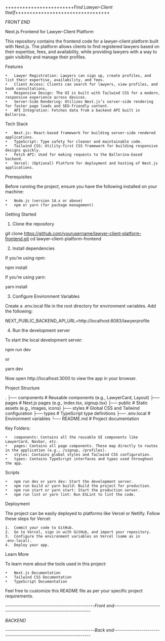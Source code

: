 ++++++++++++++++++++++++*Find Lawyer-Client Itself*+++++++++++++++++++++++++++++++++

*FRONT END*


Next.js Frontend for Lawyer-Client Platform

This repository contains the frontend code for a lawyer-client platform built with Next.js. The platform allows clients to find registered lawyers based on their expertise, fees, and availability, while providing lawyers with a way to gain visibility and manage their profiles.

Features

	•	Lawyer Registration: Lawyers can sign up, create profiles, and list their expertise, availability, and fees.
	•	Client Access: Clients can search for lawyers, view profiles, and book consultations.
	•	Responsive Design: The UI is built with Tailwind CSS for a modern, responsive experience across devices.
	•	Server-Side Rendering: Utilizes Next.js’s server-side rendering for faster page loads and SEO-friendly content.
	•	API Integration: Fetches data from a backend API built in Ballerina.

Tech Stack

	•	Next.js: React-based framework for building server-side rendered applications.
	•	TypeScript: Type safety for cleaner and maintainable code.
	•	Tailwind CSS: Utility-first CSS framework for building responsive designs quickly.
	•	Fetch API: Used for making requests to the Ballerina-based backend.
	•	Vercel: (Optional) Platform for deployment and hosting of Next.js applications.

Prerequisites

Before running the project, ensure you have the following installed on your machine:

	•	Node.js (version 14.x or above)
	•	npm or yarn (for package management)

Getting Started

1. Clone the repository

git clone https://github.com/yourusername/lawyer-client-platform-frontend.git
cd lawyer-client-platform-frontend

2. Install dependencies

If you’re using npm:

npm install

If you’re using yarn:

yarn install

3. Configure Environment Variables

Create a .env.local file in the root directory for environment variables. Add the following:

NEXT_PUBLIC_BACKEND_API_URL=http://localhost:8083/lawyerprofile

4. Run the development server

To start the local development server:

npm run dev

or

yarn dev

Now open http://localhost:3000 to view the app in your browser.

Project Structure

.
├── components       # Reusable components (e.g., LawyerCard, Layout)
├── pages            # Next.js pages (e.g., index.tsx, signup.tsx)
├── public           # Static assets (e.g., images, icons)
├── styles           # Global CSS and Tailwind configuration
├── types            # TypeScript type definitions
├── .env.local       # Environment variables
└── README.md        # Project documentation

Key Folders:

	•	components: Contains all the reusable UI components like LawyerCard, Navbar, etc.
	•	pages: Contains all page components. These map directly to routes in the application (e.g., /signup, /profiles).
	•	styles: Contains global styles and Tailwind CSS configuration.
	•	types: Contains TypeScript interfaces and types used throughout the app.

Scripts

	•	npm run dev or yarn dev: Start the development server.
	•	npm run build or yarn build: Build the project for production.
	•	npm run start or yarn start: Start the production server.
	•	npm run lint or yarn lint: Run ESLint to lint the code.

Deployment

The project can be easily deployed to platforms like Vercel or Netlify. Follow these steps for Vercel:

	1.	Commit your code to GitHub.
	2.	Go to Vercel, sign in with GitHub, and import your repository.
	3.	Configure the environment variables on Vercel (same as in .env.local).
	4.	Deploy your app.

Learn More

To learn more about the tools used in this project:

	•	Next.js Documentation
	•	Tailwind CSS Documentation
	•	TypeScript Documentation

Feel free to customize this README file as per your specific project requirements.



---------------------------------------------*Front end*------------------------------------------------------------------


*BACKEND*



---------------------------------------------*Back end*------------------------------------------------------------------
